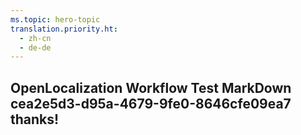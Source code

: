 ```yaml
---
ms.topic: hero-topic
translation.priority.ht: 
  - zh-cn
  - de-de
---
```

## OpenLocalization Workflow Test MarkDown cea2e5d3-d95a-4679-9fe0-8646cfe09ea7 thanks!
